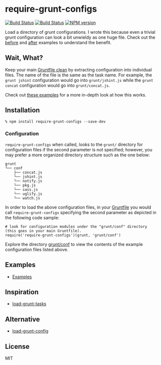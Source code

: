 # require-grunt-configs 

[![Build Status](https://travis-ci.org/wilmoore/require-grunt-configs.png?branch=master)](https://travis-ci.org/wilmoore/require-grunt-configs)
[![Build Status](https://david-dm.org/wilmoore/require-grunt-configs.png)](https://david-dm.org/wilmoore/require-grunt-configs)
[![NPM version](https://badge.fury.io/js/require-grunt-configs.png)](http://badge.fury.io/js/require-grunt-configs)

  Load a directory of grunt configurations. I wrote this because even a trivial grunt configuration can look a bit unwieldy as one huge file. Check out the [before][] and [after][] examples to understand the benefit.

## Wait, What?

Keep your main [Gruntfile clean][after] by extracting configuration into individual files. The name of the file is the same as the task name. For example, the `grunt jshint` configuration would go into `grunt/jshint.js` while the `grunt concat` configuration would go into `grunt/concat.js`.

Check out [these examples][grunt/conf] for a more in-depth look at how this works.

## Installation

    % npm install require-grunt-configs --save-dev

### Configuration

`require-grunt-configs` when called, looks to the `grunt/` directory for configuration files if the second parameter is not specified; however, you may prefer a more organized directory structure such as the one below:

    grunt
    └── conf
        ├── concat.js
        └── jshint.js
        └── notify.js
        └── pkg.js
        └── sass.js
        └── uglify.js
        └── watch.js

In order to load the above configuration files, in your [Gruntfile][after] you would call `require-grunt-configs` specifying the second parameter as depicted in the following code sample:

    # look for configuration modules under the "grunt/conf" directory (this goes in your main Gruntfile).
    require('require-grunt-configs')(grunt, 'grunt/conf')
    
Explore the directory [grunt/conf][] to view the contents of the example configuration files listed above.

## Examples

- [Examples][examples]

## Inspiration

- [load-grunt-tasks][]

## Alternative

- [load-grunt-config][]

## License

  MIT

[load-grunt-tasks]:   https://github.com/sindresorhus/load-grunt-tasks
[before]:             https://github.com/wilmoore/require-grunt-configs/blob/master/example/gruntfile.original.js
[after]:              https://github.com/wilmoore/require-grunt-configs/blob/master/example/gruntfile.js
[grunt/conf]:         https://github.com/wilmoore/require-grunt-configs/tree/master/example/grunt/conf
[examples]:           https://github.com/wilmoore/require-grunt-configs/tree/master/example
[load-grunt-config]:  https://github.com/firstandthird/load-grunt-config

